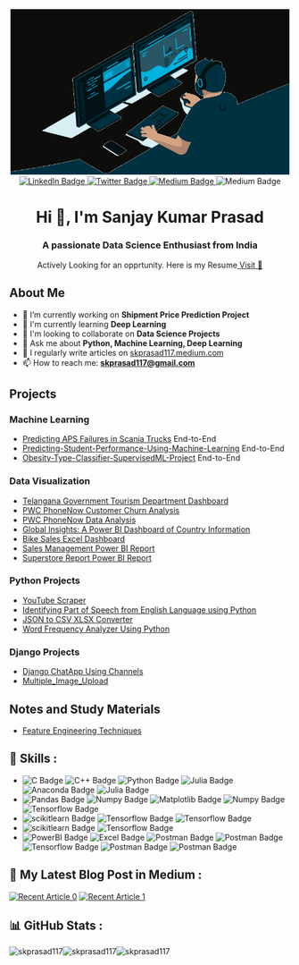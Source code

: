 <div id= "header" align = "center">
<img src = "image.gif" width = "500">
<div>
<div id="badges" align="center">
  <a href="https://www.linkedin.com/in/skprasad117">
    <img src="https://img.shields.io/badge/LinkedIn-blue?style=for-the-badge&logo=linkedin&logoColor=white" alt="LinkedIn Badge"/>
  </a>
  <a href="https://twitter.com/skprasad117">
    <img src="https://img.shields.io/badge/Twitter-blue?style=for-the-badge&logo=Twitter&logoColor=white" alt="Twitter Badge"/>
  </a>
  <a href="https://skprasad117.medium.com">
    <img src="https://img.shields.io/badge/Medium-black?style=for-the-badge&logo=medium&logoColor=white" alt="Medium Badge"/>
  </a>
  <img src="https://visitcount.itsvg.in/api?id=skprasad117&icon=6&color=1" alt="Medium Badge"/>
</div>
<h1 align = "center" >Hi 👋, I'm Sanjay Kumar Prasad</h1>
<h3 align = "center" >A passionate Data Science Enthusiast from India</h3>
<p align = "center" >Actively Looking for an opprtunity. Here is my Resume<a href="https://github.com/skprasad117/skprasad117/blob/main/Sanjay%20kr.%20Prasad.pdf"> Visit 🔗</a> </p>

 <!--------------------------------------------------------------------------------------------------------------------------------------------->
<div align = "left">

## About Me
- 🔭 I’m currently working on **Shipment Price Prediction Project**
- 🌱 I'm currently learning **Deep Learning**
- 👯 I'm looking to collaborate on **Data Science Projects**
- 💬 Ask me about **Python, Machine Learning, Deep Learning**
- 📝 I regularly write articles on [skprasad117.medium.com](https://skprasad117.medium.com)
- 📫 How to reach me: **skprasad117@gmail.com**

## Projects

### Machine Learning
- [Predicting APS Failures in Scania Trucks](https://github.com/skprasad117/Predicting-APS-Failures-in-Scania-Trucks-using-Machine-Learning/tree/main) End-to-End
- [Predicting-Student-Performance-Using-Machine-Learning](https://github.com/skprasad117/Predicting-Student-Performance-Using-Machine-Learning) End-to-End
- [Obesity-Type-Classifier-SupervisedML-Project](https://github.com/skprasad117/Obesity-Type-Classifier-SupervisedML-Project) End-to-End


### Data Visualization
- [Telangana Government Tourism Department Dashboard](https://github.com/skprasad117/Telangana-Government-Tourism-Department)
- [PWC PhoneNow Customer Churn Analysis](https://github.com/skprasad117/PWC-PhoneNow-Customer-Churn-Analysis)
- [PWC PhoneNow Data Analysis](https://github.com/skprasad117/PWC_PhoneNow_Data_Analysis)
- [Global Insights: A Power BI Dashboard of Country Information](https://github.com/skprasad117/Global-Insights-Visualizing-Country-Data-with-Power-BI)
- [Bike Sales Excel Dashboard](https://github.com/skprasad117/Bike-Sales-Excel-Dashboard)
- [Sales Management Power BI Report](https://app.powerbi.com/view?r=eyJrIjoiZjIzMDEyMzYtYzc5Ni00MDg2LTkxM2YtMmM5NmMzYmNkZWJkIiwidCI6IjM1NDNjNGI4LWY2MmUtNGZmOS04YTJiLWM4M2Y5ZGM5NGI2MCJ9&pageName=ReportSection)
- [Superstore Report Power BI Report](https://app.powerbi.com/view?r=eyJrIjoiOTI5MWFhZmQtM2MwMy00ZjhjLWE2MTUtMmU5ZWRmODZhNTI0IiwidCI6IjM1NDNjNGI4LWY2MmUtNGZmOS04YTJiLWM4M2Y5ZGM5NGI2MCJ9)

### Python Projects
- [YouTube Scraper](https://github.com/skprasad117/Youtube-Webscrapper-Python)
- [Identifying Part of Speech from English Language using Python](https://github.com/skprasad117/Identifying-Part-of-Speech-from-English-Language-using-Python)
- [JSON to CSV XLSX Converter](https://github.com/skprasad117/JSON-to-CSV-XLSX-Converter)
- [Word Frequency Analyzer Using Python](https://github.com/skprasad117/Word-Frequency-Analyzer-Using-Python)

### Django Projects
- [Django ChatApp Using Channels](https://github.com/skprasad117/DjangoChatRoom)
- [Multiple_Image_Upload](https://github.com/skprasad117/Multiple_Image_Upload) 
## Notes and Study Materials
- [Feature Engineering Techniques](https://github.com/skprasad117/Feature-Engineering-Techniques)

 <!--------------------------------------------------------------------------------------------------------------------------------------------->
 
<h2 align = "Left">🔭 Skills :</h2>

<ul align = "Left">
<!--Programming Languages -->
<li><img src="https://img.shields.io/badge/c-blue?style=for-the-badge&logo=c&logoColor=white" alt="C Badge"/>
<img src="https://img.shields.io/badge/c++-darkblue?style=for-the-badge&logo=cplusplus&logoColor=white" alt="C++ Badge"/>
<img src="https://img.shields.io/badge/python-3670A0?style=for-the-badge&logo=python&logoColor=ffdd54" alt="Python Badge"/>
<img src="https://img.shields.io/badge/-Julia-9558B2?style=for-the-badge&logo=julia&logoColor=white" alt="Julia Badge"/>
<img src="https://img.shields.io/badge/Anaconda-%2344A833.svg?style=for-the-badge&logo=anaconda&logoColor=white" alt="Anaconda Badge"/>
<img src="https://img.shields.io/badge/jupyter-%23FA0F00.svg?style=for-the-badge&logo=jupyter&logoColor=white" alt="Julia Badge"/>

</li>
<!--Python Packages -->
<li>
<img src="https://img.shields.io/badge/pandas-%23150458.svg?style=for-the-badge&logo=Pandas&logoColor=white" alt="Pandas Badge"/>
<img src="https://img.shields.io/badge/Numpy-%23013243.svg?style=for-the-badge&logo=Numpy&logoColor=white" alt="Numpy Badge"/>
<img src="https://img.shields.io/badge/Matplotlib-grey?style=for-the-badge&logo=Matplotlib&logoColor=yellow" alt="Matplotlib Badge"/>
<img src="https://img.shields.io/badge/Plotly-%233F4F75.svg?style=for-the-badge&logo=Plotly&logoColor=white" alt="Numpy Badge"/>
<img src="https://img.shields.io/badge/Seaborn-grey?style=for-the-badge&logo=Seaborn&logoColor=yellow" alt="Tensorflow Badge"/>
<!--Ml packages -->
<li><img src="https://img.shields.io/badge/scikit%20learn-grey?style=for-the-badge&logo=Scikitlearn&logoColor=yellow" alt="scikitlearn Badge"/>
<img src="https://img.shields.io/badge/TensorFlow-%23FF6F00.svg?style=for-the-badge&logo=TensorFlow&logoColor=white" alt="Tensorflow Badge"/>
<img src="https://img.shields.io/badge/Keras-%23D00000.svg?style=for-the-badge&logo=Keras&logoColor=white" alt="Tensorflow Badge"/></li>

<!--cloud platform -->
<li><img src="https://img.shields.io/badge/heroku-%23430098.svg?style=for-the-badge&logo=heroku&logoColor=white" alt="scikitlearn Badge"/>
<img src="https://img.shields.io/badge/AWS-%23FF9900.svg?style=for-the-badge&logo=amazon-aws&logoColor=white" alt="Tensorflow Badge"/></li>

<!--Others -->
<li><img src="https://img.shields.io/badge/power_bi-F2C811?style=for-the-badge&logo=powerbi&logoColor=black" alt="PowerBI Badge"/>
<img src="https://img.shields.io/badge/Microsoft_Excel-217346?style=for-the-badge&logo=microsoft-excel&logoColor=white" alt="Excel Badge"/>
<img src="https://img.shields.io/badge/Postman-FF6C37?style=for-the-badge&logo=postman&logoColor=white" alt="Postman Badge"/>
<img src="https://img.shields.io/badge/Linux-FCC624?style=for-the-badge&logo=linux&logoColor=black" alt="Postman Badge"/>
<img src="https://img.shields.io/badge/selenium%20webdriver-%43B02A?style=for-the-badge&logo=selenium&logoColor=white" alt="Tensorflow Badge"/>
<img src="https://img.shields.io/badge/mysql-%2300f.svg?style=for-the-badge&logo=mysql&logoColor=white" alt="Postman Badge"/>
<img src="https://img.shields.io/badge/MongoDB-%234ea94b.svg?style=for-the-badge&logo=mongodb&logoColor=white" alt="Postman Badge"/></li></ul>


<h2 align = "Left">📝 My Latest Blog Post in Medium :</h2>
<!--<p align = "left">I enjoy sharing my thoughts and insights on Medium about Data Science, machine learning, and related topics. Be sure to check out my articles!</p>-->
<a align = "Left" target="_blank" href="https://github-readme-medium-recent-article.vercel.app/medium/@skprasad117/0"><img src="https://github-readme-medium-recent-article.vercel.app/medium/@skprasad117/0" alt="Recent Article 0"></a>
<a align = "Left" target="_blank" href="https://github-readme-medium-recent-article.vercel.app/medium/@skprasad117/1"><img src="https://github-readme-medium-recent-article.vercel.app/medium/@skprasad117/1" alt="Recent Article 1"></a>

<h2 align = "Left">📊 GitHub Stats :</h2>

<img align="left" src="https://github-readme-stats.vercel.app/api?username=skprasad117&show_icons=true&locale=en&layout=compact" alt="skprasad117" />
<img align="left" src="https://github-readme-streak-stats.herokuapp.com/?user=skprasad117&" alt="skprasad117" />
<img align="left"  src="https://github-readme-stats.vercel.app/api/top-langs?username=skprasad117&show_icons=true&locale=en&layout=compact" alt="skprasad117" /> 
  </div>
